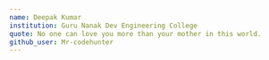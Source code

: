 ```yaml
---
name: Deepak Kumar
institution: Guru Nanak Dev Engineering College
quote: No one can love you more than your mother in this world.
github_user: Mr-codehunter
---
```

